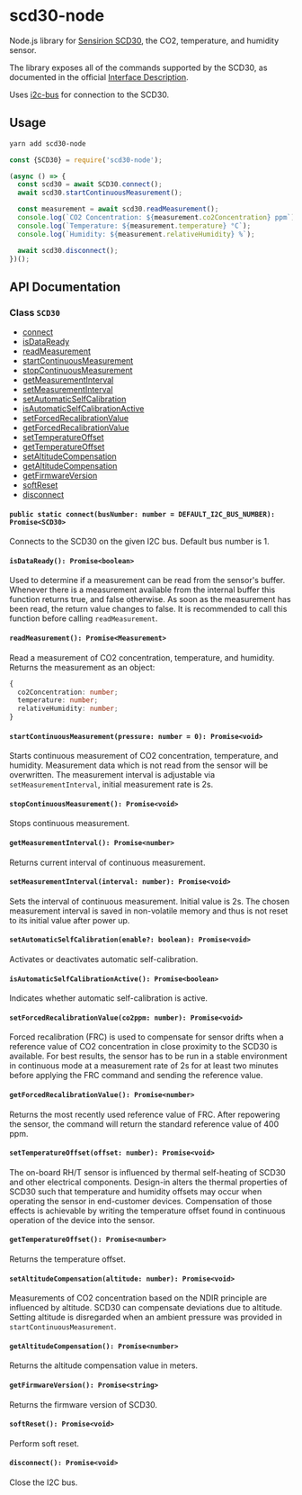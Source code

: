 # scd30-node

Node.js library for [Sensirion SCD30](
https://www.sensirion.com/en/environmental-sensors/carbon-dioxide-sensors/carbon-dioxide-sensors-co2/), the CO2, temperature, and humidity sensor.

The library exposes all of the commands supported by the SCD30, as documented in the official [Interface Description](https://www.sensirion.com/fileadmin/user_upload/customers/sensirion/Dokumente/9.5_CO2/Sensirion_CO2_Sensors_SCD30_Interface_Description.pdf).

Uses [i2c-bus](https://github.com/fivdi/i2c-bus) for connection to the SCD30.

## Usage

```bash
yarn add scd30-node
```

```javascript
const {SCD30} = require('scd30-node');

(async () => {
  const scd30 = await SCD30.connect();
  await scd30.startContinuousMeasurement();

  const measurement = await scd30.readMeasurement();
  console.log(`CO2 Concentration: ${measurement.co2Concentration} ppm`);
  console.log(`Temperature: ${measurement.temperature} °C`);
  console.log(`Humidity: ${measurement.relativeHumidity} %`);

  await scd30.disconnect();
})();
```

## API Documentation

### Class `SCD30`

<!-- API DOC -->
* [connect](#connect)
* [isDataReady](#isDataReady)
* [readMeasurement](#readMeasurement)
* [startContinuousMeasurement](#startContinuousMeasurement)
* [stopContinuousMeasurement](#stopContinuousMeasurement)
* [getMeasurementInterval](#getMeasurementInterval)
* [setMeasurementInterval](#setMeasurementInterval)
* [setAutomaticSelfCalibration](#setAutomaticSelfCalibration)
* [isAutomaticSelfCalibrationActive](#isAutomaticSelfCalibrationActive)
* [setForcedRecalibrationValue](#setForcedRecalibrationValue)
* [getForcedRecalibrationValue](#getForcedRecalibrationValue)
* [setTemperatureOffset](#setTemperatureOffset)
* [getTemperatureOffset](#getTemperatureOffset)
* [setAltitudeCompensation](#setAltitudeCompensation)
* [getAltitudeCompensation](#getAltitudeCompensation)
* [getFirmwareVersion](#getFirmwareVersion)
* [softReset](#softReset)
* [disconnect](#disconnect)


<a name="connect"></a>
#### `public static connect(busNumber: number = DEFAULT_I2C_BUS_NUMBER): Promise<SCD30>`

Connects to the SCD30 on the given I2C bus.
Default bus number is 1.

<a name="isDataReady"></a>
#### `isDataReady(): Promise<boolean>`

Used to determine if a measurement can be read from the sensor's buffer.
Whenever there is a measurement available from the internal buffer this function returns true, and false otherwise.
As soon as the measurement has been read, the return value changes to false.
It is recommended to call this function before calling `readMeasurement`.

<a name="readMeasurement"></a>
#### `readMeasurement(): Promise<Measurement>`

Read a measurement of CO2 concentration, temperature, and humidity.
Returns the measurement as an object:
```typescript
{
  co2Concentration: number;
  temperature: number;
  relativeHumidity: number;
}
```

<a name="startContinuousMeasurement"></a>
#### `startContinuousMeasurement(pressure: number = 0): Promise<void>`

Starts continuous measurement of CO2 concentration, temperature, and humidity.
Measurement data which is not read from the sensor will be overwritten.
The measurement interval is adjustable via `setMeasurementInterval`, initial measurement rate is 2s.

<a name="stopContinuousMeasurement"></a>
#### `stopContinuousMeasurement(): Promise<void>`

Stops continuous measurement.

<a name="getMeasurementInterval"></a>
#### `getMeasurementInterval(): Promise<number>`

Returns current interval of continuous measurement.

<a name="setMeasurementInterval"></a>
#### `setMeasurementInterval(interval: number): Promise<void>`

Sets the interval of continuous measurement.
Initial value is 2s. The chosen measurement interval is saved in non-volatile memory and thus is not reset
to its initial value after power up.

<a name="setAutomaticSelfCalibration"></a>
#### `setAutomaticSelfCalibration(enable?: boolean): Promise<void>`

Activates or deactivates automatic self-calibration.

<a name="isAutomaticSelfCalibrationActive"></a>
#### `isAutomaticSelfCalibrationActive(): Promise<boolean>`

Indicates whether automatic self-calibration is active.

<a name="setForcedRecalibrationValue"></a>
#### `setForcedRecalibrationValue(co2ppm: number): Promise<void>`

Forced recalibration (FRC) is used to compensate for sensor drifts when a reference value of CO2 concentration in
close proximity to the SCD30 is available. For best results, the sensor has to be run in a stable environment in
continuous mode at a measurement rate of 2s for at least two minutes before applying the FRC command and sending
the reference value.

<a name="getForcedRecalibrationValue"></a>
#### `getForcedRecalibrationValue(): Promise<number>`

Returns the most recently used reference value of FRC.
After repowering the sensor, the command will return the standard reference value of 400 ppm.

<a name="setTemperatureOffset"></a>
#### `setTemperatureOffset(offset: number): Promise<void>`

The on-board RH/T sensor is influenced by thermal self-heating of SCD30 and other electrical components. Design-in
alters the thermal properties of SCD30 such that temperature and humidity offsets may occur when operating the
sensor in end-customer devices. Compensation of those effects is achievable by writing the temperature offset found
in continuous operation of the device into the sensor.

<a name="getTemperatureOffset"></a>
#### `getTemperatureOffset(): Promise<number>`

Returns the temperature offset.

<a name="setAltitudeCompensation"></a>
#### `setAltitudeCompensation(altitude: number): Promise<void>`

Measurements of CO2 concentration based on the NDIR principle are influenced by altitude. SCD30 can compensate
deviations due to altitude. Setting altitude is disregarded when an ambient pressure was provided in
`startContinuousMeasurement`.

<a name="getAltitudeCompensation"></a>
#### `getAltitudeCompensation(): Promise<number>`

Returns the altitude compensation value in meters.

<a name="getFirmwareVersion"></a>
#### `getFirmwareVersion(): Promise<string>`

Returns the firmware version of SCD30.

<a name="softReset"></a>
#### `softReset(): Promise<void>`

Perform soft reset.

<a name="disconnect"></a>
#### `disconnect(): Promise<void>`

Close the I2C bus.

<!-- END API DOC -->
